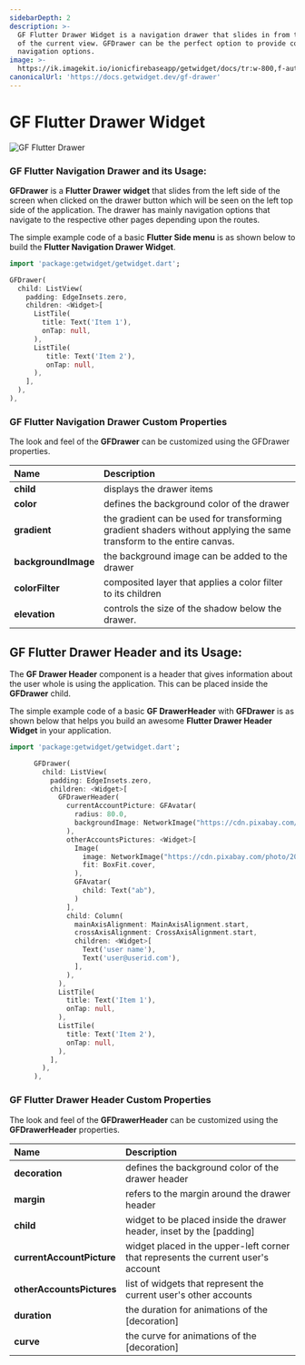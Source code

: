 ```yaml
---
sidebarDepth: 2
description: >-
  GF Flutter Drawer Widget is a navigation drawer that slides in from the side
  of the current view. GFDrawer can be the perfect option to provide common
  navigation options.
image: >-
  https://ik.imagekit.io/ionicfirebaseapp/getwidget/docs/tr:w-800,f-auto/Drawer_RdU7oyGaW.png
canonicalUrl: 'https://docs.getwidget.dev/gf-drawer'
---
```


# GF Flutter Drawer Widget

![GF Flutter Drawer](https://ik.imagekit.io/ionicfirebaseapp/getwidget/docs/tr:w-800,f-auto/Drawer_RdU7oyGaW.png)

### GF Flutter Navigation Drawer and its Usage:

**GFDrawer** is a **Flutter Drawer** **widget** that slides from the left side of the screen when clicked on the drawer button which will be seen on the left top side of the application. The drawer has mainly navigation options that navigate to the respective other pages depending upon the routes.

The simple example code of a basic **Flutter Side menu** is as shown below to build the **Flutter Navigation Drawer Widget**.

```dart
import 'package:getwidget/getwidget.dart';

GFDrawer(
  child: ListView(
    padding: EdgeInsets.zero,
    children: <Widget>[
      ListTile(
        title: Text('Item 1'),
        onTap: null,
      ),
      ListTile(
         title: Text('Item 2'),
         onTap: null,
      ),
    ],
  ),
),
```

### GF Flutter Navigation Drawer Custom Properties

The look and feel of the **GFDrawer** can be customized using the GFDrawer properties.

| Name | Description |
| :--- | :--- |
| **child** | displays the drawer items |
| **color** | defines the background color of the drawer |
| **gradient** | the gradient can be used for transforming gradient shaders without applying the same transform to the entire canvas. |
| **backgroundImage** | the background image can be added to the drawer |
| **colorFilter** | composited layer that applies a color filter to its children |
| **elevation** | controls the size of the shadow below the drawer. |

## GF Flutter Drawer Header and its Usage:

The **GF Drawer Header** component is a header that gives information about the user whole is using the application. This can be placed inside the **GFDrawer** child.

The simple example code of a basic **GF DrawerHeader** with **GFDrawer** is as shown below that helps you build an awesome **Flutter Drawer Header Widget** in your application.

```dart
import 'package:getwidget/getwidget.dart';    

      GFDrawer(
        child: ListView(
          padding: EdgeInsets.zero,
          children: <Widget>[
            GFDrawerHeader(
              currentAccountPicture: GFAvatar(
                radius: 80.0,
                backgroundImage: NetworkImage("https://cdn.pixabay.com/photo/2017/12/03/18/04/christmas-balls-2995437_960_720.jpg"),
              ),
              otherAccountsPictures: <Widget>[
                Image(
                  image: NetworkImage("https://cdn.pixabay.com/photo/2019/12/20/00/03/road-4707345_960_720.jpg"),
                  fit: BoxFit.cover,
                ),
                GFAvatar(
                  child: Text("ab"),
                )
              ],
              child: Column(
                mainAxisAlignment: MainAxisAlignment.start,
                crossAxisAlignment: CrossAxisAlignment.start,
                children: <Widget>[
                  Text('user name'),
                  Text('user@userid.com'),
                ],
              ),
            ),
            ListTile(
              title: Text('Item 1'),
              onTap: null,
            ),
            ListTile(
              title: Text('Item 2'),
              onTap: null,
            ),
          ],
        ),
      ),
```

### GF Flutter Drawer Header Custom Properties

The look and feel of the **GFDrawerHeader** can be customized using the **GFDrawerHeader** properties.

| Name | Description |
| :--- | :--- |
| **decoration** | defines the background color of the drawer header |
| **margin** | refers to the margin around the drawer header |
| **child** | widget to be placed inside the drawer header, inset by the \[padding\] |
| **currentAccountPicture** | widget placed in the upper-left corner that represents the current user's account |
| **otherAccountsPictures** | list of widgets that represent the current user's other accounts |
| **duration** | the duration for animations of the \[decoration\] |
| **curve** | the curve for animations of the \[decoration\] |


